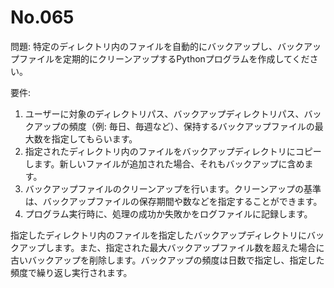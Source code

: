 # No.065

問題: 特定のディレクトリ内のファイルを自動的にバックアップし、バックアップファイルを定期的にクリーンアップするPythonプログラムを作成してください。

要件:

1. ユーザーに対象のディレクトリパス、バックアップディレクトリパス、バックアップの頻度（例: 毎日、毎週など）、保持するバックアップファイルの最大数を指定してもらいます。
1. 指定されたディレクトリ内のファイルをバックアップディレクトリにコピーします。新しいファイルが追加された場合、それもバックアップに含めます。
1. バックアップファイルのクリーンアップを行います。クリーンアップの基準は、バックアップファイルの保存期間や数などを指定することができます。
1. プログラム実行時に、処理の成功か失敗かをログファイルに記録します。

指定したディレクトリ内のファイルを指定したバックアップディレクトリにバックアップします。また、指定された最大バックアップファイル数を超えた場合に古いバックアップを削除します。バックアップの頻度は日数で指定し、指定した頻度で繰り返し実行されます。
